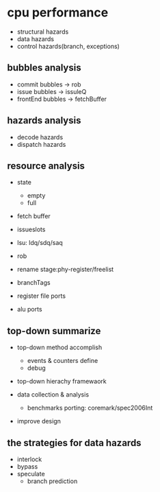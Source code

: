 cpu performance
===================

- structural hazards
- data hazards
- control hazards(branch, exceptions)


bubbles analysis
------------------

- commit  bubbles  -> rob
- issue  bubbles   -> issuleQ
- frontEnd bubbles -> fetchBuffer


hazards analysis
-------------------

- decode hazards
- dispatch hazards


resource analysis
-------------------

- state
  * empty
  * full

- fetch buffer
- issueslots
- lsu: ldq/sdq/saq
- rob
- rename stage:phy-register/freelist
- branchTags

- register file ports
- alu ports


top-down summarize
----------------------

- top-down method accomplish
  * events & counters define
  * debug

- top-down hierachy framewaork

- data collection & analysis 
  * benchmarks porting: coremark/spec2006Int

- improve design


the strategies for data hazards
--------------------------------

- interlock
- bypass
- speculate
  * branch prediction


